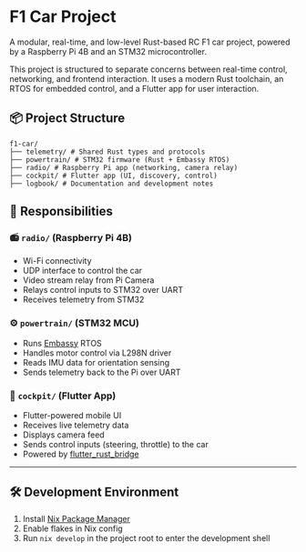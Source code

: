 # F1 Car Project

A modular, real-time, and low-level Rust-based RC F1 car project, powered by a Raspberry Pi 4B and an STM32 microcontroller.

This project is structured to separate concerns between real-time control, networking, and frontend interaction. It uses a modern Rust toolchain, an RTOS for embedded control, and a Flutter app for user interaction.

## 📦 Project Structure

```text
f1-car/
├── telemetry/ # Shared Rust types and protocols
├── powertrain/ # STM32 firmware (Rust + Embassy RTOS)
├── radio/ # Raspberry Pi app (networking, camera relay)
├── cockpit/ # Flutter app (UI, discovery, control)
├── logbook/ # Documentation and development notes
```

## 🔧 Responsibilities

### 📻 `radio/` (Raspberry Pi 4B)

- Wi-Fi connectivity
- UDP interface to control the car
- Video stream relay from Pi Camera
- Relays control inputs to STM32 over UART
- Receives telemetry from STM32

### ⚙️ `powertrain/` (STM32 MCU)

- Runs [Embassy](https://embassy.dev) RTOS
- Handles motor control via L298N driver
- Reads IMU data for orientation sensing
- Sends telemetry back to the Pi over UART

### 📱 `cockpit/` (Flutter App)

- Flutter-powered mobile UI
- Receives live telemetry data
- Displays camera feed
- Sends control inputs (steering, throttle) to the car
- Powered by [flutter_rust_bridge](https://cjycode.com/flutter_rust_bridge/)

---

## 🛠 Development Environment

1) Install [Nix Package Manager](https://nixos.org/download/)
2) Enable flakes in Nix config
3) Run `nix develop` in the project root to enter the development shell
